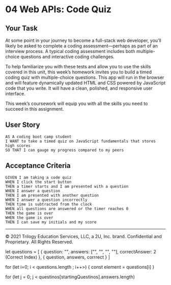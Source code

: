# 04 Web APIs: Code Quiz

## Your Task

At some point in your journey to become a full-stack web developer, you’ll likely be asked to complete a coding assessment&mdash;perhaps as part of an interview process. A typical coding assessment includes both multiple-choice questions and interactive coding challenges. 

To help familiarize you with these tests and allow you to use the skills covered in this unit, this week’s homework invites you to build a timed coding quiz with multiple-choice questions. This app will run in the browser and will feature dynamically updated HTML and CSS powered by JavaScript code that you write. It will have a clean, polished, and responsive user interface. 

This week’s coursework will equip you with all the skills you need to succeed in this assignment.

## User Story

```
AS A coding boot camp student
I WANT to take a timed quiz on JavaScript fundamentals that stores high scores
SO THAT I can gauge my progress compared to my peers
```

## Acceptance Criteria

```
GIVEN I am taking a code quiz
WHEN I click the start button
THEN a timer starts and I am presented with a question
WHEN I answer a question
THEN I am presented with another question
WHEN I answer a question incorrectly
THEN time is subtracted from the clock
WHEN all questions are answered or the timer reaches 0
THEN the game is over
WHEN the game is over
THEN I can save my initials and my score
```

---

© 2021 Trilogy Education Services, LLC, a 2U, Inc. brand. Confidential and Proprietary. All Rights Reserved.


let questions = [
  {
    question: "",
    answers: ["", "", "", ""],
    correctAnswer: 2 (Correct Index)
  },
  {
    question,
    answers,
    corrrect
  }
]

for (let i=0; i < questions.length ; i++>) {
  const element = questions[i]
}

for (let j = 0; j < questinos[startingQuestinos].answers.length)


